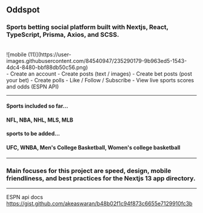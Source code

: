 ## Oddspot 
### Sports betting social platform built with Nextjs, React, TypeScript, Prisma, Axios, and SCSS. 
<br />
![mobile (11)](https://user-images.githubusercontent.com/84540947/235290179-9b963ed5-1543-4dc4-8480-bbf88db50c56.png)

<br />
- Create an account
- Create posts (text / images)
- Create bet posts (post your bet)
- Create polls
- Like / Follow / Subscribe
- View live sports scores and odds (ESPN API)

<hr />

#### Sports included so far...
 #### NFL, NBA, NHL, MLS, MLB 

#### sports to be added...
 #### UFC, WNBA, Men's College Basketball, Women's college basketball

<hr />


### Main focuses for this project are speed, design, mobile friendliness, and best practices for the Nextjs 13 app directory. 

<hr />

ESPN api docs 
https://gist.github.com/akeaswaran/b48b02f1c94f873c6655e7129910fc3b
